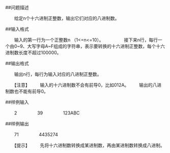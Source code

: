 ##问题描述

　　给定n个十六进制正整数，输出它们对应的八进制数。

##输入格式

　　输入的第一行为一个正整数n （1<=n<=10）。
　　
　　接下来n行，每行一个由0~9、大写字母A~F组成的字符串，表示要转换的十六进制正整数，每个十六进制数长度不超过100000。

##输出格式

　　输出n行，每行为输入对应的八进制正整数。

　　【注意】
　　输入的十六进制数不会有前导0，比如012A。
　　输出的八进制数也不能有前导0。

##样例输入

　　2
　　
　　39
　　
　　123ABC

##样例输出

　　71
　　
　　4435274

　　【提示】
　　先将十六进制数转换成某进制数，再由某进制数转换成八进制。
